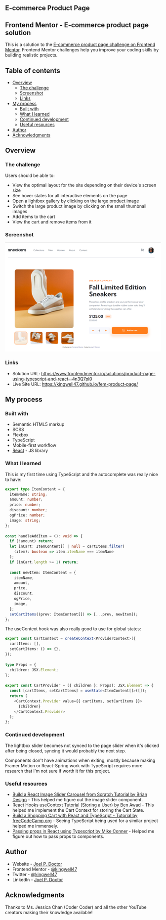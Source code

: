 ## E-commerce Product Page

## Frontend Mentor - E-commerce product page solution

This is a solution to the [E-commerce product page challenge on Frontend Mentor](https://www.frontendmentor.io/challenges/ecommerce-product-page-UPsZ9MJp6). Frontend Mentor challenges help you improve your coding skills by building realistic projects.

## Table of contents

- [Overview](#overview)
  - [The challenge](#the-challenge)
  - [Screenshot](#screenshot)
  - [Links](#links)
- [My process](#my-process)
  - [Built with](#built-with)
  - [What I learned](#what-i-learned)
  - [Continued development](#continued-development)
  - [Useful resources](#useful-resources)
- [Author](#author)
- [Acknowledgments](#acknowledgments)

## Overview

### The challenge

Users should be able to:

- View the optimal layout for the site depending on their device's screen size
- See hover states for all interactive elements on the page
- Open a lightbox gallery by clicking on the large product image
- Switch the large product image by clicking on the small thumbnail images
- Add items to the cart
- View the cart and remove items from it

### Screenshot

![](./Screenshot.png)

### Links

- Solution URL: https://www.frontendmentor.io/solutions/product-page-using-typescript-and-react--4n3Q7pI0
- Live Site URL: https://kingwell47.github.io/fem-product-page/

## My process

### Built with

- Semantic HTML5 markup
- SCSS
- Flexbox
- TypeScript
- Mobile-first workflow
- [React](https://reactjs.org/) - JS library

### What I learned

This is my first time using TypeScript and the autocomplete was really nice to have:

```ts
export type ItemContent = {
  itemName: string;
  amount: number;
  price: number;
  discount: number;
  ogPrice: number;
  image: string;
};

const handleAddItem = (): void => {
  if (!amount) return;
  let inCart: ItemContent[] | null = cartItems.filter(
    (item): boolean => item.itemName === itemName
  );
  if (inCart.length >= 1) return;

  const newItem: ItemContent = {
    itemName,
    amount,
    price,
    discount,
    ogPrice,
    image,
  };
  setCartItems((prev: ItemContent[]) => [...prev, newItem]);
};
```

The useContext hook was also really good to use for global states:

```ts
export const CartContext = createContext<ProviderContext>({
  cartItems: [],
  setCartItems: () => {},
});

type Props = {
  children: JSX.Element;
};

export const CartProvider = ({ children }: Props): JSX.Element => {
  const [cartItems, setCartItems] = useState<ItemContent[]>([]);
  return (
    <CartContext.Provider value={{ cartItems, setCartItems }}>
      {children}
    </CartContext.Provider>
  );
};
```

### Continued development

The lightbox slider becomes not synced to the page slider when it's clicked after being closed, syncing it would probably the next step.

Components don't have animations when exiting, mostly because making Framer Motion or React-Spring work with TypeScript requires more research that I'm not sure if worth it for this project.

### Useful resources

- [Build a React Image Slider Carousel from Scratch Tutorial by Brian Design](https://www.youtube.com/watch?v=l1MYfu5YWHc) - This helped me figure out the image slider component.
- [React Hooks useContext Tutorial (Storing a User) by Ben Awad](https://youtu.be/lhMKvyLRWo0) - This helped me implement the Cart Context for storing the Cart State.
- [Build a Shopping Cart with React and TypeScript - Tutorial by freeCodeCamp.org](https://youtu.be/sfmL6bGbiN8) - Seeing TypeScript being used for a similar project helped me immensely.
- [Passing props in React using Typescript by Mike Conner](https://dev.to/mconner89/passing-props-in-react-using-typescript-20lm) - Helped me figure out how to pass props to components.

## Author

- Website - [Joel P. Doctor](https://joeldoctor.com/)
- Frontend Mentor - [@kingwell47](https://www.frontendmentor.io/profile/kingwell47)
- Twitter - [@kingwell47](https://www.twitter.com/kingwell47)
- LinkedIn - [Joel P. Doctor](https://www.linkedin.com/in/joel-d-05854919/)

## Acknowledgments

Thanks to Ms. Jessica Chan (Coder Coder) and all the other YouTube creators making their knowledge available!
